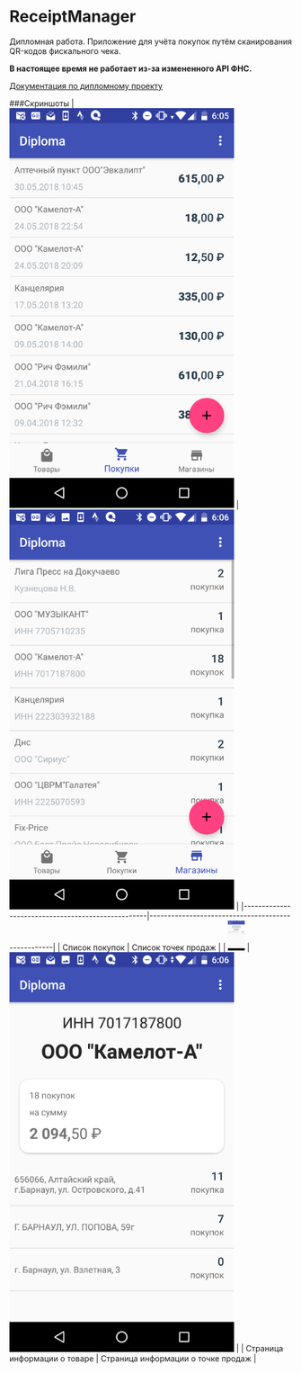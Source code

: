
# ReceiptManager

Дипломная работа. Приложение для учёта покупок путём сканирования QR-кодов фискального чека. 

**В настоящее время не работает из-за измененного API ФНС.** 

[Документация по дипломному проекту](https://github.com/Tumist76/ReceiptManager/blob/master/Description/Diploma.docx?raw=true)

###Скриншоты
| <img src="/Description/1.png" width="400px"></img> | <img src="/Description/3.png" width="400px"></img> |
|---------------------------------------------------|---------------------------------------------------|
|                   Список покупок                  |                Список точек продаж                |
| <img src="/Description/5.png" width="30px"></img> | <img src="/Description/7.png" width="400px"></img> |
| Страница информации о товаре                      | Страница информации о точке продаж                |